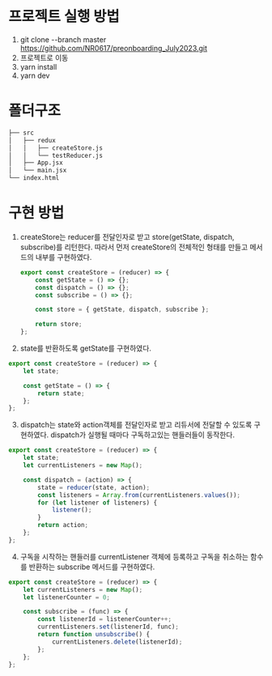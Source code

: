 # 프로젝트 실행 방법

1. git clone --branch master https://github.com/NR0617/preonboarding_July2023.git
2. 프로젝트로 이동
3. yarn install
4. yarn dev

# 폴더구조

```bash
├── src
│   ├── redux
│   │   ├── createStore.js
│   │   └── testReducer.js
│   ├── App.jsx
│   └── main.jsx
└── index.html
```

# 구현 방법

1. createStore는 reducer를 전달인자로 받고 store(getState, dispatch, subscribe)를 리턴한다.
   따라서 먼저 createStore의 전체적인 형태를 만들고 메서드의 내부를 구현하였다.

    ```js
    export const createStore = (reducer) => {
        const getState = () => {};
        const dispatch = () => {};
        const subscribe = () => {};

        const store = { getState, dispatch, subscribe };

        return store;
    };
    ```

2. state를 반환하도록 getState를 구현하였다.

```js
export const createStore = (reducer) => {
    let state;

    const getState = () => {
        return state;
    };
};
```

3. dispatch는 state와 action객체를 전달인자로 받고 리듀서에 전달할 수 있도록 구현하였다.
   dispatch가 실행될 때마다 구독하고있는 핸들러들이 동작한다.

```js
export const createStore = (reducer) => {
    let state;
    let currentListeners = new Map();

    const dispatch = (action) => {
        state = reducer(state, action);
        const listeners = Array.from(currentListeners.values());
        for (let listener of listeners) {
            listener();
        }
        return action;
    };
};
```

4. 구독을 시작하는 핸들러를 currentListener 객체에 등록하고 구독을 취소하는 함수를 반환하는 subscribe 메서드를 구현하였다.

```js
export const createStore = (reducer) => {
    let currentListeners = new Map();
    let listenerCounter = 0;

    const subscribe = (func) => {
        const listenerId = listenerCounter++;
        currentListeners.set(listenerId, func);
        return function unsubscribe() {
            currentListeners.delete(listenerId);
        };
    };
};
```
